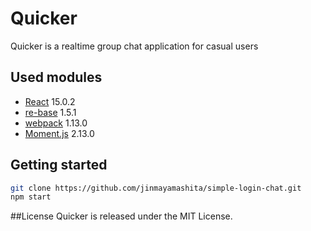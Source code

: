 # Quicker
Quicker is a realtime group chat application for casual users

## Used modules
- [React](https://jquery.com) 15.0.2
- [re-base](www.firebase.com) 1.5.1
- [webpack](https://webpack.github.io/) 1.13.0
- [Moment.js](momentjs.com) 2.13.0

## Getting started

```bash
git clone https://github.com/jinmayamashita/simple-login-chat.git
npm start
```

##License
Quicker is released under the MIT License.
